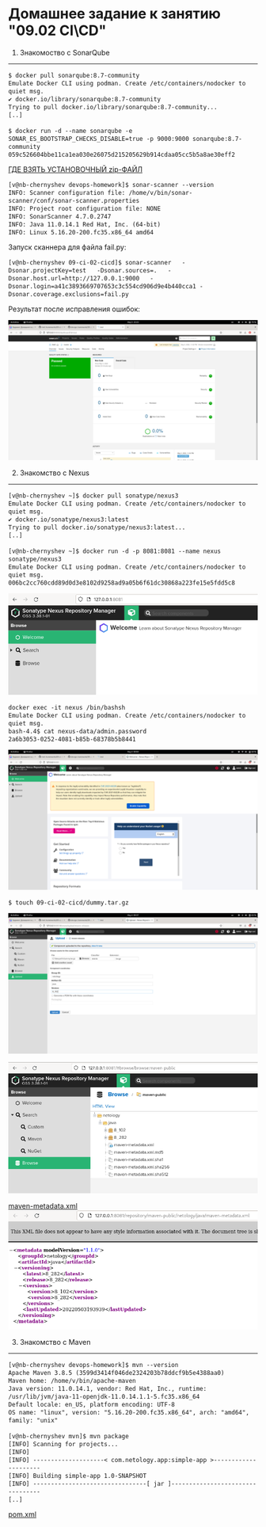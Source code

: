 Домашнее задание к занятию "09.02 CI\CD"
===
1. Знакомоство с SonarQube
---
	$ docker pull sonarqube:8.7-community
	Emulate Docker CLI using podman. Create /etc/containers/nodocker to quiet msg.
	✔ docker.io/library/sonarqube:8.7-community
	Trying to pull docker.io/library/sonarqube:8.7-community...
	[..]

	$ docker run -d --name sonarqube -e SONAR_ES_BOOTSTRAP_CHECKS_DISABLE=true -p 9000:9000 sonarqube:8.7-community
	059c526604bbe11ca1ea030e26075d215205629b914cdaa05cc5b5a8ae30eff2


 [ГДЕ ВЗЯТЬ УСТАНОВОЧНЫЙ zip-ФАЙЛ](https://binaries.sonarsource.com/?prefix=Distribution/sonar-scanner-cli/)

	[v@nb-chernyshev devops-homework]$ sonar-scanner --version
	INFO: Scanner configuration file: /home/v/bin/sonar-scanner/conf/sonar-scanner.properties
	INFO: Project root configuration file: NONE
	INFO: SonarScanner 4.7.0.2747
	INFO: Java 11.0.14.1 Red Hat, Inc. (64-bit)
	INFO: Linux 5.16.20-200.fc35.x86_64 amd64

Запуск сканнера для файла fail.py: 

	[v@nb-chernyshev 09-ci-02-cicd]$ sonar-scanner   -Dsonar.projectKey=test   -Dsonar.sources=.   -Dsonar.host.url=http://127.0.0.1:9000   -Dsonar.login=a41c3893669707653c3c554cd906d9e4b440cca1 -Dsonar.coverage.exclusions=fail.py

Результат после исправления ошибок:

![sq](img/sq.png)

2. Знакомство с Nexus
---

	[v@nb-chernyshev ~]$ docker pull sonatype/nexus3
	Emulate Docker CLI using podman. Create /etc/containers/nodocker to quiet msg.
	✔ docker.io/sonatype/nexus3:latest
	Trying to pull docker.io/sonatype/nexus3:latest...
	[..]

	[v@nb-chernyshev ~]$ docker run -d -p 8081:8081 --name nexus sonatype/nexus3
	Emulate Docker CLI using podman. Create /etc/containers/nodocker to quiet msg.
	006bc2cc760cdd89d0d3e8102d9258ad9a05b6f61dc30868a223fe15e5fdd5c8

![nexus](img/nx1.png)

	docker exec -it nexus /bin/bashsh
	Emulate Docker CLI using podman. Create /etc/containers/nodocker to quiet msg.
	bash-4.4$ cat nexus-data/admin.password 
	2a6b3053-0252-4081-b85b-68378b5b8441

![nexus](img/nx2.png)

	$ touch 09-ci-02-cicd/dummy.tar.gz

![nexus](img/nx3.png)

![nexus](img/nx4.png)

[maven-metadata.xml](maven-metadata.xml)
![maven-metadata.xml](img/metadata.png)

3. Знакомство с Maven
---

	[v@nb-chernyshev devops-homework]$ mvn --version
	Apache Maven 3.8.5 (3599d3414f046de2324203b78ddcf9b5e4388aa0)
	Maven home: /home/v/bin/apache-maven
	Java version: 11.0.14.1, vendor: Red Hat, Inc., runtime: /usr/lib/jvm/java-11-openjdk-11.0.14.1.1-5.fc35.x86_64
	Default locale: en_US, platform encoding: UTF-8
	OS name: "linux", version: "5.16.20-200.fc35.x86_64", arch: "amd64", family: "unix"

	[v@nb-chernyshev mvn]$ mvn package
	[INFO] Scanning for projects...
	[INFO] 
	[INFO] --------------------< com.netology.app:simple-app >---------------------
	[INFO] Building simple-app 1.0-SNAPSHOT
	[INFO] --------------------------------[ jar ]---------------------------------
	[..]

[pom.xml](mvn/pom.xml)
